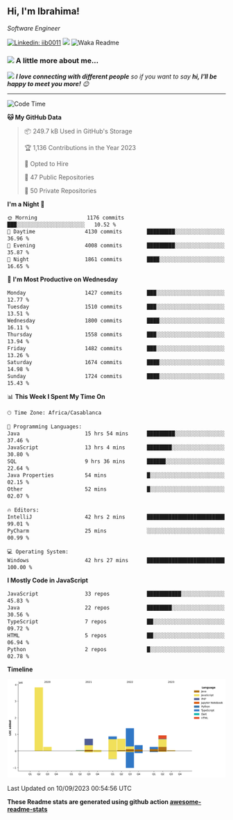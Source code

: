 <h2>Hi, I'm Ibrahima! </h2>
<p><em>Software Engineer 
</em></p>


[![Linkedin: iib0011](https://img.shields.io/badge/-iib0011-blue?style=flat-square&logo=Linkedin&logoColor=white&link=https://www.linkedin.com/in/iib0011/)](https://www.linkedin.com/in/iib0011/)
![](https://visitor-badge.glitch.me/badge?page_id=iib0011)
![Waka Readme](https://github.com/iib0011/iib0011/workflows/Waka%20Readme/badge.svg)


### <img src="https://media.giphy.com/media/VgCDAzcKvsR6OM0uWg/giphy.gif" width="50"> A little more about me...  


<img src="https://media.giphy.com/media/LnQjpWaON8nhr21vNW/giphy.gif" width="60"> <em><b>I love connecting with different people</b> so if you want to say <b>hi, I'll be happy to meet you more!</b> 😊</em>

---
<!--START_SECTION:waka-->
![Code Time](http://img.shields.io/badge/Code%20Time-2%2C515%20hrs%2012%20mins-blue)

**🐱 My GitHub Data** 

> 📦 249.7 kB Used in GitHub's Storage 
 > 
> 🏆 1,136 Contributions in the Year 2023
 > 
> 💼 Opted to Hire
 > 
> 📜 47 Public Repositories 
 > 
> 🔑 50 Private Repositories 
 > 
**I'm a Night 🦉** 

```text
🌞 Morning                1176 commits        ███░░░░░░░░░░░░░░░░░░░░░░   10.52 % 
🌆 Daytime                4130 commits        █████████░░░░░░░░░░░░░░░░   36.96 % 
🌃 Evening                4008 commits        █████████░░░░░░░░░░░░░░░░   35.87 % 
🌙 Night                  1861 commits        ████░░░░░░░░░░░░░░░░░░░░░   16.65 % 
```
📅 **I'm Most Productive on Wednesday** 

```text
Monday                   1427 commits        ███░░░░░░░░░░░░░░░░░░░░░░   12.77 % 
Tuesday                  1510 commits        ███░░░░░░░░░░░░░░░░░░░░░░   13.51 % 
Wednesday                1800 commits        ████░░░░░░░░░░░░░░░░░░░░░   16.11 % 
Thursday                 1558 commits        ███░░░░░░░░░░░░░░░░░░░░░░   13.94 % 
Friday                   1482 commits        ███░░░░░░░░░░░░░░░░░░░░░░   13.26 % 
Saturday                 1674 commits        ████░░░░░░░░░░░░░░░░░░░░░   14.98 % 
Sunday                   1724 commits        ████░░░░░░░░░░░░░░░░░░░░░   15.43 % 
```


📊 **This Week I Spent My Time On** 

```text
🕑︎ Time Zone: Africa/Casablanca

💬 Programming Languages: 
Java                     15 hrs 54 mins      █████████░░░░░░░░░░░░░░░░   37.46 % 
JavaScript               13 hrs 4 mins       ████████░░░░░░░░░░░░░░░░░   30.80 % 
SQL                      9 hrs 36 mins       ██████░░░░░░░░░░░░░░░░░░░   22.64 % 
Java Properties          54 mins             █░░░░░░░░░░░░░░░░░░░░░░░░   02.15 % 
Other                    52 mins             █░░░░░░░░░░░░░░░░░░░░░░░░   02.07 % 

🔥 Editors: 
IntelliJ                 42 hrs 2 mins       █████████████████████████   99.01 % 
PyCharm                  25 mins             ░░░░░░░░░░░░░░░░░░░░░░░░░   00.99 % 

💻 Operating System: 
Windows                  42 hrs 27 mins      █████████████████████████   100.00 % 
```

**I Mostly Code in JavaScript** 

```text
JavaScript               33 repos            ███████████░░░░░░░░░░░░░░   45.83 % 
Java                     22 repos            ████████░░░░░░░░░░░░░░░░░   30.56 % 
TypeScript               7 repos             ██░░░░░░░░░░░░░░░░░░░░░░░   09.72 % 
HTML                     5 repos             ██░░░░░░░░░░░░░░░░░░░░░░░   06.94 % 
Python                   2 repos             █░░░░░░░░░░░░░░░░░░░░░░░░   02.78 % 
```



**Timeline**

![Lines of Code chart](https://raw.githubusercontent.com/iib0011/iib0011/master/assets/bar_graph.png)


 Last Updated on 10/09/2023 00:54:56 UTC
<!--END_SECTION:waka-->

**These Readme stats are generated using github action [awesome-readme-stats](https://github.com/iib0011/waka-readme-stats)**
